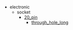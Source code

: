 * electronic
  * socket
    * [20_pin](electronic/socket/20_pin)
      * [through_hole_long](electronic/socket/20_pin/through_hole_long)
